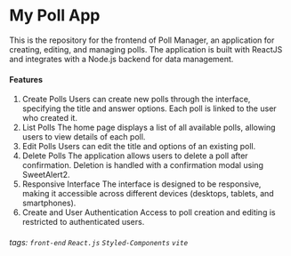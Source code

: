 # My Poll App

This is the repository for the frontend of Poll Manager, an application for creating, editing, and managing polls. The application is built with ReactJS and integrates with a Node.js backend for data management.

#### Features

1. Create Polls
   Users can create new polls through the interface, specifying the title and answer options.
   Each poll is linked to the user who created it.
2. List Polls
   The home page displays a list of all available polls, allowing users to view details of each poll.
3. Edit Polls
   Users can edit the title and options of an existing poll.
4. Delete Polls
   The application allows users to delete a poll after confirmation.
   Deletion is handled with a confirmation modal using SweetAlert2.
5. Responsive Interface
   The interface is designed to be responsive, making it accessible across different devices (desktops, tablets, and smartphones).
6. Create and User Authentication
   Access to poll creation and editing is restricted to authenticated users.


###### tags: `front-end` `React.js` `Styled-Components` `vite`
